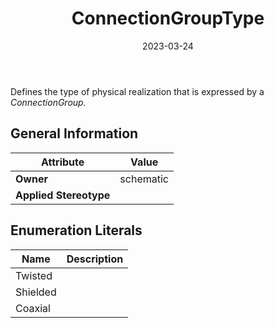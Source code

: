 ﻿---
title: ConnectionGroupType
toc: false
type: specs
date: "2023-03-24"
draft: false
specification: VEC
version: 2.0.2
documentType: "Recommendation"
elementType: Class
classes:
  - ConnectionGroupType
menu_name: vec-2.0.2
---
<p> Defines the type of physical realization that is expressed by a <i>ConnectionGroup.</i>      </p>

## General Information

| Attribute               | Value |
|-------------------------|-------|
| **Owner**               | schematic |
| **Applied Stereotype**  |   |

## Enumeration Literals
| Name          | **Description** |
|---------------|-----------------|
| Twisted |  |
| Shielded |  |
| Coaxial |  |
